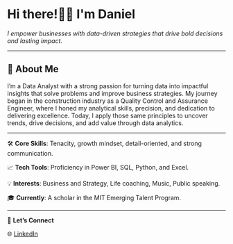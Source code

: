 # Hi there!👋🏾 I'm Daniel #

*I empower businesses with data-driven strategies that drive bold decisions and lasting impact.*

---

## 🚀 About Me ##

I’m a Data Analyst with a strong passion for
turning data into impactful
insights that solve problems and improve business strategies.
My journey began in the construction industry
as a Quality Control and Assurance Engineer,
where I honed my analytical skills, precision, and
dedication to delivering excellence.
Today, I apply those same principles to
uncover trends, drive decisions, and
add value through data analytics.

---

🛠️ **Core Skills**: Tenacity, growth mindset, detail-oriented,
and strong communication.

📈 **Tech Tools**: Proficiency in Power BI, SQL,
Python, and Excel.

💡 **Interests**: Business and Strategy,
Life coaching, Music, Public speaking.

🎓 **Currently**: A scholar in the MIT Emerging Talent Program.

---

🚀 **Let’s Connect**

🌐 [LinkedIn](https://www.linkedin.com/in/daniel-oluwaluyi/)
